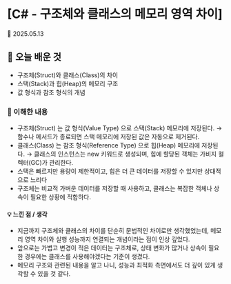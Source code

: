 # [C# - 구조체와 클래스의 메모리 영역 차이]
📅 2025.05.13

## 📌 오늘 배운 것
- 구조체(Struct)와 클래스(Class)의 차이
- 스택(Stack)과 힙(Heap)의 메모리 구조
- 값 형식과 참조 형식의 개념

### 🧠 이해한 내용
- 구조체(Struct) 는 값 형식(Value Type) 으로 스택(Stack) 메모리에 저장된다.
→ 함수나 메서드가 종료되면 스택 메모리에 저장된 값은 자동으로 제거된다.
- 클래스(Class) 는 참조 형식(Reference Type) 으로 힙(Heap) 메모리에 저장된다.
→ 클래스의 인스턴스는 new 키워드로 생성되며, 힙에 할당된 객체는 가비지 컬렉터(GC)가 관리한다.
- 스택은 빠르지만 용량이 제한적이고, 힙은 더 큰 데이터를 저장할 수 있지만 상대적으로 느리다
- 구조체는 비교적 가벼운 데이터를 저장할 때 사용하고, 클래스는 복잡한 객체나 상속이 필요한 상황에 적합하다.

#### 💡 느낀 점 / 생각
- 지금까지 구조체와 클래스의 차이를 단순히 문법적인 차이로만 생각했었는데, 메모리 영역 차이와 실행 성능까지 연결되는 개념이라는 점이 인상 깊었다.
- 앞으로는 가볍고 변경이 적은 데이터는 구조체로, 상태 변화가 많거나 상속이 필요한 경우에는 클래스를 사용해야겠다는 기준이 생겼다.
- 메모리 구조와 관련된 내용을 알고 나니, 성능과 최적화 측면에서도 더 깊이 있게 생각할 수 있을 것 같다.

